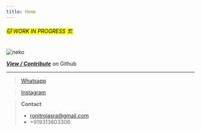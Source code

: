 ```yaml
---
title: Home
---
```

<h6>
<mark>
🐱 WORK IN PROGRESS 🏗
</mark>
</h6>

<!-- # [Home](https://ronitrojasara.github.io/) [Explore](https://ronitrojasara.github.io/projects/) -->
![neko](https://ronitrojasara.github.io/webmage.svg)

[***View / Contribute***](https://github.com/ronitrojasara/ronitrojasara.github.io)
on Github

___

> [Whatsapp](https://wa.me/+919313603306)

> [Instagram](https://www.instagram.com/_8023672/)

> **Contact**
> - ronitrojasra@gmail.com
> - +919313603306
